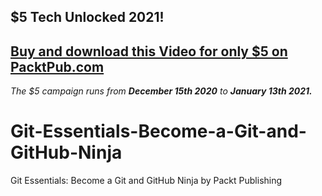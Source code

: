 ## $5 Tech Unlocked 2021!
[Buy and download this Video for only $5 on PacktPub.com](https://www.packtpub.com/product/git-essentials-become-a-git-and-github-ninja-video/9781800565630)
-----
*The $5 campaign         runs from __December 15th 2020__ to __January 13th 2021.__*

# Git-Essentials-Become-a-Git-and-GitHub-Ninja
Git Essentials: Become a Git and GitHub Ninja by Packt Publishing

